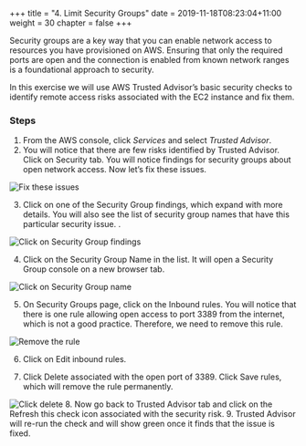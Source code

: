 +++
title = "4. Limit Security Groups"
date = 2019-11-18T08:23:04+11:00
weight = 30
chapter = false
+++

Security groups are a key way that you can enable network access to resources you have provisioned on AWS. Ensuring that only the required ports are open and the connection is enabled from known network ranges is a foundational approach to security. 

In this exercise we will use AWS Trusted Advisor’s basic security checks to identify remote access risks associated with the EC2 instance and fix them.

### Steps

1. From the AWS console, click *Services* and select *Trusted Advisor*.
2. You will notice that there are few risks identified by Trusted Advisor. Click on Security tab. You will notice findings for security groups about open network access. Now let’s fix these issues.

![Fix these issues](/images/Module-4-Image-1.png)

3. Click on one of the Security Group findings, which expand with more details. You will also see the list of security group names that have this particular security issue. .

![Click on Security Group findings](/images/Module-4-Image-2.png)

4. Click on the Security Group Name in the list. It will open a Security Group console on a new browser tab.

![Click on Security Group name](/images/Module-4-Image-3.png)

5. On Security Groups page, click on the Inbound rules. You will notice that there is one rule allowing open access to port 3389 from the internet, which is not a good practice. Therefore, we need to remove this rule.

![Remove the rule](/images/Module-4-Image-4.png)

6. Click on Edit inbound rules.

7. Click Delete associated with the open port of 3389. Click Save rules, which will remove the rule permanently.

![Click delete](/images/Module-4-Image-5.png)
8. Now go back to Trusted Advisor tab and click on the Refresh this check icon associated with the security risk.
9. Trusted Advisor will re-run the check and will show green once it finds that the issue is fixed.